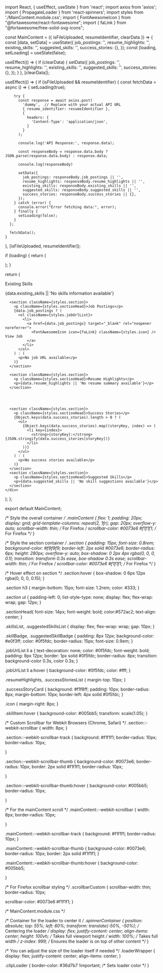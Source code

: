 







import React, { useEffect, useState } from 'react';
import axios from 'axios';
import { PropagateLoader } from 'react-spinners';
import styles from './MainContent.module.css';
import { FontAwesomeIcon } from "@fortawesome/react-fontawesome";
import { faLink } from "@fortawesome/free-solid-svg-icons";

const MainContent = ({ isFileUploaded, resumeIdentifier, clearData }) => {
  const [data, setData] = useState({
    job_postings: '',
    resume_highlights: '',
    existing_skills: '',
    suggested_skills: '',
    success_stories: {},
  });
  const [loading, setLoading] = useState(false);

  useEffect(() => {
    if (clearData) {
      setData({
        job_postings: '',
        resume_highlights: '',
        existing_skills: '',
        suggested_skills: '',
        success_stories: {},
      });
    }
  }, [clearData]);

  useEffect(() => {
    if (isFileUploaded && resumeIdentifier) {
      const fetchData = async () => {
        setLoading(true);

        try {
          const response = await axios.post(
            'dummy',  // Replace with your actual API URL
            { resume_identifier: resumeIdentifier },
            {
              headers: {
                'Content-Type': 'application/json',
              }
            }
          );

          console.log('API Response:', response.data);

          const responseBody = response.data.body ? JSON.parse(response.data.body) : response.data;
          
          console.log(responseBody)

          setData({
            job_postings: responseBody.job_postings || '',
            resume_highlights: responseBody.resume_highlights || '',
            existing_skills: responseBody.existing_skills || '',
            suggested_skills: responseBody.suggested_skills || '',
            success_stories: responseBody.success_stories || {},
          });
        } catch (error) {
          console.error("Error fetching data:", error);
        } finally {
          setLoading(false);
        }
      };

      fetchData();
    }
  }, [isFileUploaded, resumeIdentifier]);

  if (loading) {
    return (
      <div className={styles.spinnerContainer}>
        <PropagateLoader color="rgb(15, 95, 220)" loading={loading} size={25} />
      </div>
    );
  }

  return (
    <div className={styles.mainContent}>
      <section className={styles.section}>
        <p className={styles.sectionHead}>Existing Skills</p>
        <p>{data.existing_skills || 'No skills information available'}</p>
      </section>
      
      <section className={styles.section}>
        <p className={styles.sectionHead}>Job Postings</p>
        {data.job_postings ? (
          <ol className={styles.jobUrlList}>
            <li>
              <a href={data.job_postings} target="_blank" rel="noopener noreferrer">
                <FontAwesomeIcon icon={faLink} className={styles.icon} /> View Job
              </a>
            </li>
          </ol>
        ) : (
          <p>No job URL available</p>
        )}
      </section>

      <section className={styles.section}>
        <p className={styles.sectionHead}>Resume Highlights</p>
        <p>{data.resume_highlights || 'No resume summary available'}</p>
      </section>

      


      <section className={styles.section}>
        <p className={styles.sectionHead}>Success Stories</p>
        {Object.keys(data.success_stories).length > 0 ? (
          <ul>
            {Object.keys(data.success_stories).map((storyKey, index) => (
              <li key={index}>
                <strong>{storyKey}:</strong> {JSON.stringify(data.success_stories[storyKey])}
              </li>
            ))}
          </ul>
        ) : (
          <p>No success stories available</p>
        )}
      </section>
      <section className={styles.section}>
        <p className={styles.sectionHead}>Suggested Skills</p>
        <p>{data.suggested_skills || 'No skill suggestions available'}</p>
      </section>
    </div>
  );
};

export default MainContent;




/* Style the overall container */
.mainContent {
  flex: 1;
  padding: 20px;
  display: grid;
  grid-template-columns: repeat(2, 1fr);
  gap: 20px;
  overflow-y: auto;
  scrollbar-width: thin; /* For Firefox */
  scrollbar-color: #0073e6 #f1f1f1; /* For Firefox */
}

/* Style the section container */
.section {
  padding: 15px;
  font-size: 0.8rem;
  background-color: #f9f9f9;
  border-left: 2px solid #0073e6;
  border-radius: 6px;
  height: 280px;
  overflow-y: auto;
  box-shadow: 0 2px 4px rgba(0, 0, 0, 0.1);
  transition: transform 0.3s ease, box-shadow 0.3s ease;
  scrollbar-width: thin; /* For Firefox */
  scrollbar-color: #0073e6 #f1f1f1; /* For Firefox */
}

/* Hover effect on section */
.section:hover {
  box-shadow: 0 6px 12px rgba(0, 0, 0, 0.15);
}

.section h3 {
  margin-bottom: 15px;
  font-size: 1.2rem;
  color: #333;
}

.section ul {
  padding-left: 0;
  list-style-type: none;
  display: flex;
  flex-wrap: wrap;
  gap: 12px;
}

.sectionHead{
  font-size: 14px;
  font-weight: bold;
  color:#572ac2;
  text-align: center;
}

.skillsList, .suggestedSkillsList {
  display: flex;
  flex-wrap: wrap;
  gap: 10px;
}

.skillBadge, .suggestedSkillBadge {
  padding: 8px 12px;
  background-color: #e0f3ff;
  color: #0f5fdc;
  border-radius: 15px;
  font-size: 0.9em;
}

.jobUrlList li a {
  text-decoration: none;
  color: #0f5fdc;
  font-weight: bold;
  padding: 8px 12px;
  border: 1px solid #0f5fdc;
  border-radius: 8px;
  transition: background-color 0.3s, color 0.3s;
}

.jobUrlList li a:hover {
  background-color: #0f5fdc;
  color: #fff;
}

.resumeHighlights, .successStoriesList {
  margin-top: 10px;
}

.successStoryCard {
  background: #f1f8ff;
  padding: 10px;
  border-radius: 8px;
  margin-bottom: 10px;
  border-left: 4px solid #0f5fdc;
}

.icon {
  margin-right: 8px;
}

.skillItem:hover {
  background-color: #005bb5;
  transform: scale(1.05);
}

/* Custom Scrollbar for Webkit Browsers (Chrome, Safari) */
.section::-webkit-scrollbar {
  width: 8px;
}

.section::-webkit-scrollbar-track {
  background: #f1f1f1;
  border-radius: 10px;
    border-radius: 10px;

}

.section::-webkit-scrollbar-thumb {
  background-color: #0073e6;
  border-radius: 10px;
  border: 2px solid #f1f1f1;
    border-radius: 10px;

}

.section::-webkit-scrollbar-thumb:hover {
  background-color: #005bb5;
    border-radius: 10px;

}

/* For the mainContent scroll */
.mainContent::-webkit-scrollbar {
  width: 8px;
    border-radius: 10px;

}

.mainContent::-webkit-scrollbar-track {
  background: #f1f1f1;
  border-radius: 10px;
}

.mainContent::-webkit-scrollbar-thumb {
  background-color: #0073e6;
  border-radius: 10px;
  border: 2px solid #f1f1f1;
}

.mainContent::-webkit-scrollbar-thumb:hover {
  background-color: #005bb5;
  
}

/* For Firefox scrollbar styling */
.scrollbarCustom {
  scrollbar-width: thin;
    border-radius: 10px;

  scrollbar-color: #0073e6 #f1f1f1;
}



/* MainContent.module.css */

/* Container for the loader to center it */
.spinnerContainer {
  position: absolute;
  top: 55%;
  left: 60%;
  transform: translate(-50%, -50%); /* Centering the loader */
  display: flex;
  justify-content: center;
  align-items: center;
  height: 100vh; /* Takes full viewport height */
  width: 100%;   /* Takes full width */
  z-index: 999; /* Ensures the loader is on top of other content */
}

/* You can adjust the size of the loader itself if needed */
.loaderWrapper {
  display: flex;
  justify-content: center;
  align-items: center;
}

.clipLoader {
  border-color: #36d7b7 !important;  /* Sets loader color */
}
